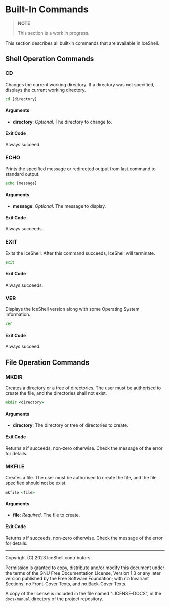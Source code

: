 # Built-In Commands

> **NOTE**
>
> This section is a work in progress.

This section describes all built-in commands that are available in IceShell.

## Shell Operation Commands

### CD

Changes the current working directory. If a directory was not specified, displays the
current working directory.

```bat
cd [directory]
```

#### Arguments

- **directory**: _Optional_. The directory to change to.

#### Exit Code

Always succeed.

### ECHO

Prints the specified message or redirected output from last command to standard output.

```cmd
echo [message]
```

#### Arguments

- **message**: _Optional_. The message to display.

#### Exit Code

Always succeeds.

### EXIT

Exits the IceShell. After this command succeeds, IceShell will terminate.

```cmd
exit
```

#### Exit Code

Always succeeds.

### VER

Displays the IceShell version along with some Operating System information.

```bat
ver
```

#### Exit Code

Always succeed.

## File Operation Commands

### MKDIR

Creates a directory or a tree of directories. The user must be authorised to create the file,
and the directories shall not exist.

```cmd
mkdir <directory>
```

#### Arguments

- **directory**: The directory or tree of directories to create.

#### Exit Code

Returns `0` if succeeds, non-zero otherwise. Check the message of the error for details.

### MKFILE

Creates a file. The user must be authorised to create the file, and the file specified should not be exist.

```bat
mkfile <file>
```

#### Arguments

- **file**: _Required_. The file to create.

#### Exit Code

Returns `0` if succeeds, non-zero otherwise. Check the message of the error for details.

---

Copyright (C) 2023 IceShell contributors.

Permission is granted to copy, distribute and/or modify this document under the terms of the GNU Free Documentation License, Version 1.3 or any later version published by the Free Software Foundation; with no Invariant Sections, no Front-Cover Texts, and no Back-Cover Texts.

A copy of the license is included in the file named "LICENSE-DOCS", in the `docs/manual` directory of the project repository.
